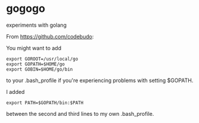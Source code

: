 # gogogo
experiments with golang


From https://github.com/codebudo:

You might want to add

    export GOROOT=/usr/local/go
    export GOPATH=$HOME/go 
    export GOBIN=$HOME/go/bin 

to your .bash_profile if you're experiencing problems with setting $GOPATH.

I added 

    export PATH=$GOPATH/bin:$PATH
    
between the second and third lines to my own .bash_profile.
